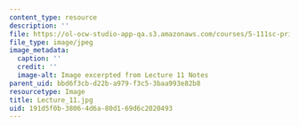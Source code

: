 ```yaml
---
content_type: resource
description: ''
file: https://ol-ocw-studio-app-qa.s3.amazonaws.com/courses/5-111sc-principles-of-chemical-science-fall-2014/191d5f0b38064d6a80d169d6c2020493_Lecture_11.jpg
file_type: image/jpeg
image_metadata:
  caption: ''
  credit: ''
  image-alt: Image excerpted from Lecture 11 Notes
parent_uid: bbd6f3cb-d22b-a979-f3c5-3baa993e82b8
resourcetype: Image
title: Lecture_11.jpg
uid: 191d5f0b-3806-4d6a-80d1-69d6c2020493
---
```

